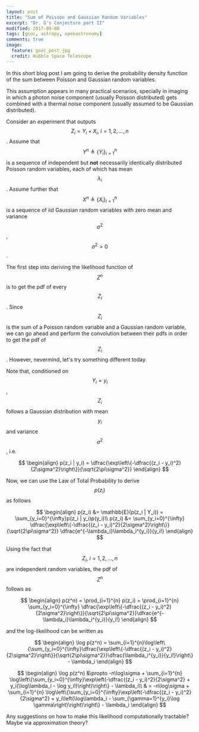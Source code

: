 ```yaml
---
layout: post
title: "Sum of Poisson and Gaussian Random Variables"
excerpt: "Dr. G's Conjecture part II"
modified: 2017-09-08
tags: [gsoc, astropy, openastronomy]
comments: true
image:
  feature: gsoc_post.jpg
  credit: Hubble Space Telescope
---
```


In this short blog post I am going to derive the probability density function of the sum between Poisson and Gaussian random variables.

This assumption appears in many practical scenarios, specially in imaging in which a photon noise component (usually Poisson distributed)
gets combined with a thermal noise component (usually assumed to be Gaussian distributed).

Consider an experiment that outputs $$Z_i = Y_i + X_i,~i=1, 2, ..., n$$. Assume that $$Y^{n}
\triangleq \{Y_i\}_{i=1}^{n}$$ is a sequence of independent but **not** necessarily identically distributed Poisson random variables,
each of which has mean $$\lambda_i$$. Assume further that $$X^{n}
\triangleq \{X_i\}_{i=1}^{n}$$ is a sequence of iid Gaussian random variables with zero mean and variance $$\sigma^2$$, $$\sigma^2 > 0$$.

The first step into deriving the likelihood function of $$Z^{n}$$ is to get the pdf of every $$Z_i$$. Since $$Z_i$$ is the sum
of a Poisson random variable and a Gaussian random variable, we can go ahead and perform the convolution between their pdfs in
order to get the pdf of $$Z_i$$. However, nevermind, let's try something different today.

Note that, conditioned on $$ Y_i = y_i$$, $$Z_i$$ follows a Gaussian distribution with mean $$y_i$$ and variance
$$ \sigma^2 $$, i.e.

$$
\begin{align}
p(z_i | y_i) = \dfrac{\exp\left\{-\dfrac{(z_i - y_i)^2}{2\sigma^2}\right\}}{\sqrt{2\pi\sigma^2}}
\end{align}
$$

Now, we can use the Law of Total Probability to derive $$p(z_i)$$ as follows

$$
\begin{align}
p(z_i) &= \mathbb{E}(p(z_i | Y_i)) = \sum_{y_i=0}^{\infty}p(z_i | y_i)p(y_i)\\
p(z_i) &= \sum_{y_i=0}^{\infty} \dfrac{\exp\left\{-\dfrac{(z_i - y_i)^2}{2\sigma^2}\right\}}{\sqrt{2\pi\sigma^2}} \dfrac{e^{-\lambda_i}\lambda_i^{y_i}}{y_i!}
\end{align}
$$

Using the fact that $$Z_i,~i=1, 2, ..., n$$ are independent random variables, the pdf of $$Z^n$$ follows as

$$
\begin{align}
p(z^n) = \prod_{i=1}^{n} p(z_i) = \prod_{i=1}^{n} \sum_{y_i=0}^{\infty} \dfrac{\exp\left\{-\dfrac{(z_i - y_i)^2}{2\sigma^2}\right\}}{\sqrt{2\pi\sigma^2}}\dfrac{e^{-\lambda_i}\lambda_i^{y_i}}{y_i!}
\end{align}
$$

and the log-likelihood can be written as

$$
\begin{align}
\log p(z^n) = \sum_{i=1}^{n}\log\left\{\sum_{y_i=0}^{\infty}\dfrac{\exp\left\{-\dfrac{(z_i - y_i)^2}{2\sigma^2}\right\}}{\sqrt{2\pi\sigma^2}}\dfrac{\lambda_i^{y_i}}{y_i!}\right\} - \lambda_i
\end{align}
$$

$$
\begin{align}
\log p(z^n) &\propto -n\log\sigma + \sum_{i=1}^{n} \log\left\{\sum_{y_i=0}^{\infty}\exp\left(-\dfrac{(z_i - y_i)^2}{2\sigma^2} + y_i(\log\lambda_i - \log y_i!)\right)\right\}  - \lambda_i\\
& = -n\log\sigma + \sum_{i=1}^{n} \log\left\{\sum_{y_i=0}^{\infty}\exp\left(-\dfrac{(z_i - y_i)^2}{2\sigma^2} + y_i\left(\log\lambda_i - \sum_{\gamma=1}^{y_i}\log \gamma\right)\right)\right\} - \lambda_i
\end{align}
$$


Any suggestions on how to make this likelihood computationally tractable? Maybe via approximation theory?
